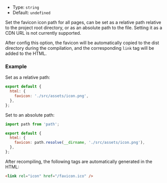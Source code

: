 - Type: `string`
- Default: `undefined`

Set the favicon icon path for all pages, can be set as a relative path relative to the project root directory, or as an absolute path to the file. Setting it as a CDN URL is not currently supported.

After config this option, the favicon will be automatically copied to the dist directory during the compilation, and the corresponding `link` tag will be added to the HTML.

### Example

Set as a relative path:

```js
export default {
  html: {
    favicon: './src/assets/icon.png',
  },
};
```

Set to an absolute path:

```js
import path from 'path';

export default {
  html: {
    favicon: path.resolve(__dirname, './src/assets/icon.png'),
  },
};
```

After recompiling, the following tags are automatically generated in the HTML:

```html
<link rel="icon" href="/favicon.ico" />
```
